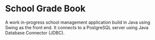 # School Grade Book

A work in-progress school management application build in Java using Swing as the front end. It connects to a PostgreSQL server using Java Database Connector (JDBC).